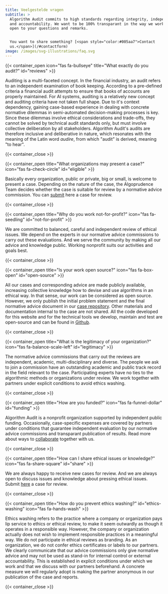 ```yaml
---
title: Veelgestelde vragen
subtitle: >
  Algorithm Audit commits to high standards regarding integrity, independence
  and accountability. We want to be 100% transparant in the way we work. We are
  open to your questions and remarks.


  You want to share something? [<span style="color:#005aa7">Contact
  us.</span>](/#contactform)
image: /images/svg-illustrations/faq.svg
---
```


{{< container_open icon="fas fa-bullseye" title="What exactly do you audit?" id="reviews" >}}

Auditing is a multi-faceted concept. In the financial industry, an audit refers to an independent examination of book keeping. According to a pre-defined criteria a financial audit attempts to ensure that books of accounts are properly maintained. For AI systems, auditing is a relatively new concept and auditing criteria have not taken full shape. Due to it's context dependency, gaining case-based experience in dealing with concrete normative dilemmas in semi-automated decision-making processes is key. Since these dilemmas involve ethical considerations and trade-offs, they cannot be solved by technical audit standards only, but must involve collective deliberation by all stakeholders. Algorithm Audit's audits are therefore inclusive and deliberative in nature, which resonates with the meaning of the Latin word *audire*, from which "audit" is derived, meaning "to hear".

{{< container_close >}}

{{< container_open title="What organizations may present a case?" icon="fas fa-check-circle" id="eligible" >}}

Basically every organization, public or private, big or small, is welcome to present a case. Depending on the nature of the case, the Algoprudence Team decides whether the case is suitable for review by a normative advice commission. You can [submit](/algoprudence/submit-a-case/) here a case for review.

{{< container_close >}}

{{< container_open title="Why do you work not-for-profit?" icon="fas fa-seedling" id="not-for-profit" >}}

We are committed to balanced, careful and independent review of ethical issues. We depend on the experts in our normative advice commissions to carry out these evaluations. And we serve the community by making all our advice and knowledge public. Working nonprofit suits our activities and goals best.

{{< container_close >}}

{{< container_open title="Is your work open source?" icon="fas fa-box-open" id="open-source" >}}

All our cases and corresponding advice are made publicly available, increasing collective knowledge how to devise and use algorithms in an ethical way. In that sense, our work can be considered as open source. However, we only publish the initial problem statement and the final normative advice document in our [case repository](/algoprudence/). Other materials and documentation internal to the case are not shared. All the code developed for this website and for the technical tools we develop, maintain and test are open-source and can be found in [Github](https://github.com/NGO-Algorithm-Audit). 

{{< container_close >}}

{{< container_open title="What is the legitimacy of your organization?" icon="fas fa-balance-scale-left" id="legitimacy" >}}

The normative advice commissions that carry out the reviews are independent, academic, multi-disciplinary and diverse. The people we ask to join a commission have an outstanding academic and public track record in the field relevant to the case. Participating experts have no ties to the algorithmic methods or organizations under review. We work together with partners under explicit conditions to avoid ethics washing.

{{< container_close >}}

{{< container_open title="How are you funded?" icon="fas fa-funnel-dollar" id="funding" >}}

Algorithm Audit is a nonprofit organization supported by independent public funding. Occasionally, case-specific expenses are covered by partners under conditions that guarantee independent evaluation by our normative advice commissions and transparant publication of results. Read more about ways to [collaborate](/knowledge-platform/collaboration/) together with us.

{{< container_close >}}

{{< container_open title="How can I share ethical issues or knowledge?" icon="fas fa-share-square" id="share" >}}

We are always happy to receive new cases for review. And we are always open to discuss issues and knowledge about pressing ethical issues. Submit [here](/algoprudence/submit-a-case/) a case for review.

{{< container_close >}}

{{< container_open title="How do you prevent ethics washing?" id="ethics-washing" icon="fas fa-hands-wash" >}}

Ethics washing refers to the practice where a company or organization pays lip service to ethics or ethical review, to make it seem outwardly as though it operates in a responsible way. However, the company or organization actually does not wish to implement responsible practices in a meaningful way. We do not participate in ethical reviews as branding. As an organization, we do not confer ethics certificates or labels to our partners. We clearly communicate that our advice commissions only give normative advice and may not be used as stand-in for internal control or external accountability. This is established in explicit conditions under which we work and that we discuss with our partners beforehand. A concrete measure we will regularly adopt is making the partner anonymous in our publication of the case and reports.

{{< container_close >}}